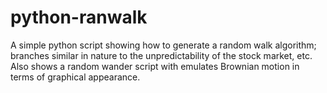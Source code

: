 # python-ranwalk
A simple python script showing how to generate a random walk algorithm; branches similar in nature to the unpredictability of the stock market, etc.  Also shows a random wander script with emulates Brownian motion in terms of graphical appearance.  
